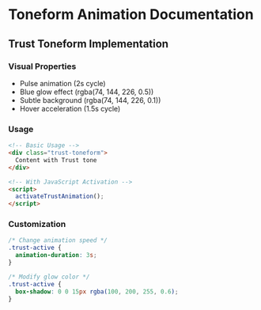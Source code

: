 # Toneform Animation Documentation

## Trust Toneform Implementation

### Visual Properties
- Pulse animation (2s cycle)
- Blue glow effect (rgba(74, 144, 226, 0.5))
- Subtle background (rgba(74, 144, 226, 0.1))
- Hover acceleration (1.5s cycle)

### Usage
```html
<!-- Basic Usage -->
<div class="trust-toneform">
  Content with Trust tone
</div>

<!-- With JavaScript Activation -->
<script>
  activateTrustAnimation();
</script>
```

### Customization
```css
/* Change animation speed */
.trust-active {
  animation-duration: 3s;
}

/* Modify glow color */
.trust-active {
  box-shadow: 0 0 15px rgba(100, 200, 255, 0.6);
}
```
